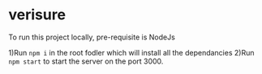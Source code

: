 # verisure

To run this project locally, pre-requisite is NodeJs

1)Run `npm i` in the root fodler which will install all the dependancies
2)Run `npm start` to start the server on the port 3000.
